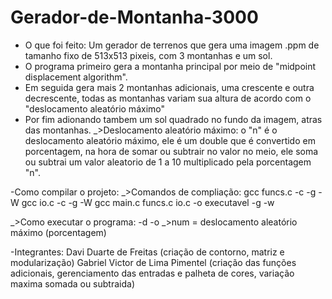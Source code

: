 # Gerador-de-Montanha-3000

- O que foi feito: Um gerador de terrenos que gera uma imagem .ppm de tamanho fixo de 513x513 pixeis, com 3 montanhas e um sol.
- O programa primeiro gera a montanha principal por meio de "midpoint displacement algorithm".
- Em seguida gera mais 2 montanhas adicionais, uma crescente e outra decrescente, todas as montanhas variam sua altura de acordo com o "deslocamento aleatório máximo"
- Por fim adionando tambem um sol quadrado no fundo da imagem, atras das montanhas.
  \_>Deslocamento aleatório máximo: o "n" é o deslocamento aleatório máximo, ele é um double que é convertido em porcentagem, na hora de somar ou subtrair no valor no meio, ele soma ou subtrai um valor aleatorio de 1 a 10 multiplicado pela porcentagem "n".

-Como compilar o projeto:
  \_>Comandos de compliação:
    gcc funcs.c -c -g -W
    gcc io.c -c -g -W
    gcc main.c funcs.c io.c -o executavel -g -w
    
  \_>Como executar o programa:
    -d <num> -o <nome do arquivo.ppm>
        \_>num = deslocamento aleatório máximo (porcentagem)

-Integrantes:
Davi Duarte de Freitas (criação de contorno, matriz e modularização)
Gabriel Victor de Lima Pimentel (criação das funções adicionais, gerenciamento das entradas e palheta de cores, variação maxima somada ou subtraida)
